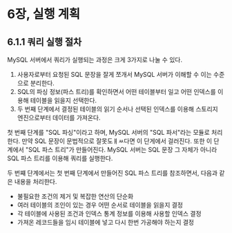#  6장, 실행 계획

## 6.1.1 쿼리 실행 절차
MySQL 서버에서 쿼리가 실행되는 과정은 크게 3가지로 나눌 수 있다.

1. 사용자로부터 요청된 SQL 문장을 잘게 쪼개서 MySQL 서버가 이해할 수 이는 수준으로 분리한다.
2. SQL의 파싱 정보(파스 트리)를 확인하면서 어떤 테이블부터 일고 어떤 인덱스를 이용해 테이블을 읽을지 선택한다.
3. 두 번째 단계에서 결정된 테이블의 읽기 순서나 선택된 인덱스를 이용해 스토리지 엔진으로부터 데이터를 가져온다.

첫 번째 단계를 "SQL 파싱"이라고 하며, MySQL 서버의 "SQL 파서"라는 모듈로 처리한다. 만약 SQL 문장이 문법적으로
잘못도ㅒㅆ다면 이 단게에서 걸러진다. 또한 이 단계에서 "SQL 파스 트리"가 만들어진다. MySQL 서버는 SQL 문장 그 자체가 아니라
SQL 파스 트리를 이용해 쿼리를 실행한다.

두 번쨰 단계에서는 첫 번째 단계에서 만들어진 SQL 파스 트리를 참조하면서, 다음과 같은 내용을 처리한다.

- 불필요한 조건의 제거 및 복잡한 연산의 단순화
- 여러 테이블의 조인이 있는 경우 어떤 순서로 테이블을 읽을지 결정
- 각 테이블에 사용된 조건과 인덱스 통계 정보를 이용해 사용할 인덱스 결정
- 가져온 레코드들을 임시 테이블에 넣고 다시 한번 가공해야 하는지 결정